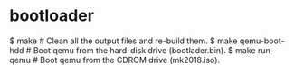# bootloader



$ make                    # Clean all the output files and re-build them.
$ make qemu-boot-hdd      # Boot qemu from the hard-disk drive (bootlader.bin).
$ make run-qemu           # Boot qemu from the CDROM drive (mk2018.iso).
